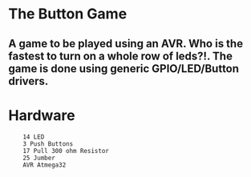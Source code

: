 # The Button Game
## A game to be played using an AVR. Who is the fastest to turn on a whole row of leds?!. The game is done using generic GPIO/LED/Button drivers.
# Hardware
        14 LED
        3 Push Buttons
        17 Pull 300 ohm Resistor
        25 Jumber
        AVR Atmega32
